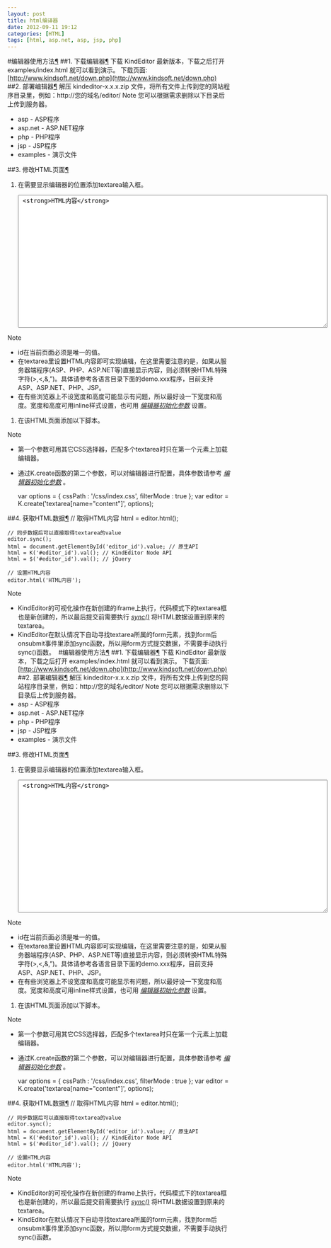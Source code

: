 ```yaml
---
layout: post
title: html编译器
date: 2012-09-11 19:12
categories: [HTML]
tags: [html, asp.net, asp, jsp, php]
---
```

#编辑器使用方法[¶](http://www.kindsoft.net/docs/usage.html#id1 "Permalink to this headline")
##1. 下载编辑器[¶](http://www.kindsoft.net/docs/usage.html#id2 "Permalink to this headline")
下载 KindEditor 最新版本，下载之后打开 examples/index.html 就可以看到演示。
下载页面:[http://www.kindsoft.net/down.php](http://www.kindsoft.net/down.php)
##2. 部署编辑器[¶](http://www.kindsoft.net/docs/usage.html#id3 "Permalink to this headline")
解压 kindeditor-x.x.x.zip 文件，将所有文件上传到您的网站程序目录里，例如：http://您的域名/editor/
Note
您可以根据需求删除以下目录后上传到服务器。
- asp - ASP程序 
- asp.net - ASP.NET程序 
- php - PHP程序 
- jsp - JSP程序 
- examples - 演示文件 

##3. 修改HTML页面[¶](http://www.kindsoft.net/docs/usage.html#html "Permalink to this headline")
1. 在需要显示编辑器的位置添加textarea输入框。 

	<textarea id="editor_id" name="content" style="width:700px;height:300px;">
	&lt;strong&gt;HTML内容&lt;/strong&gt;
	</textarea>
	
Note
- id在当前页面必须是唯一的值。 
- 在textarea里设置HTML内容即可实现编辑，在这里需要注意的是，如果从服务器端程序(ASP、PHP、ASP.NET等)直接显示内容，则必须转换HTML特殊字符(>,<,&,”)。具体请参考各语言目录下面的demo.xxx程序，目前支持ASP、ASP.NET、PHP、JSP。
- 在有些浏览器上不设宽度和高度可能显示有问题，所以最好设一下宽度和高度。宽度和高度可用inline样式设置，也可用 [*编辑器初始化参数*](http://www.kindsoft.net/docs/option.html) 设置。 

1. 在该HTML页面添加以下脚本。 

	<script charset="utf-8" src="/editor/kindeditor.js"></script>
	<script charset="utf-8" src="/editor/lang/zh_CN.js"></script>
	<script>
	        var editor;
	        KindEditor.ready(function(K) {
	                editor = K.create('#editor_id');
	        });
	</script>
	
Note
- 第一个参数可用其它CSS选择器，匹配多个textarea时只在第一个元素上加载编辑器。 
- 通过K.create函数的第二个参数，可以对编辑器进行配置，具体参数请参考 [*编辑器初始化参数*](http://www.kindsoft.net/docs/option.html) 。 

	var options = {
	        cssPath : '/css/index.css',
	        filterMode : true
	};
	var editor = K.create('textarea[name="content"]', options);
	
##4. 获取HTML数据[¶](http://www.kindsoft.net/docs/usage.html#id4 "Permalink to this headline")
	// 取得HTML内容
	html = editor.html();
	
	// 同步数据后可以直接取得textarea的value
	editor.sync();
	html = document.getElementById('editor_id').value; // 原生API
	html = K('#editor_id').val(); // KindEditor Node API
	html = $('#editor_id').val(); // jQuery
	
	// 设置HTML内容
	editor.html('HTML内容');
	
Note
- KindEditor的可视化操作在新创建的iframe上执行，代码模式下的textarea框也是新创建的，所以最后提交前需要执行 [*sync()*](http://www.kindsoft.net/docs/editor.html#keditor-sync) 将HTML数据设置到原来的textarea。 
- KindEditor在默认情况下自动寻找textarea所属的form元素，找到form后onsubmit事件里添加sync函数，所以用form方式提交数据，不需要手动执行sync()函数。  #编辑器使用方法[¶](http://www.kindsoft.net/docs/usage.html#id1 "Permalink to this headline")
##1. 下载编辑器[¶](http://www.kindsoft.net/docs/usage.html#id2 "Permalink to this headline")
下载 KindEditor 最新版本，下载之后打开 examples/index.html 就可以看到演示。
下载页面:[http://www.kindsoft.net/down.php](http://www.kindsoft.net/down.php)
##2. 部署编辑器[¶](http://www.kindsoft.net/docs/usage.html#id3 "Permalink to this headline")
解压 kindeditor-x.x.x.zip 文件，将所有文件上传到您的网站程序目录里，例如：http://您的域名/editor/
Note
您可以根据需求删除以下目录后上传到服务器。
- asp - ASP程序 
- asp.net - ASP.NET程序 
- php - PHP程序 
- jsp - JSP程序 
- examples - 演示文件 

##3. 修改HTML页面[¶](http://www.kindsoft.net/docs/usage.html#html "Permalink to this headline")
1. 在需要显示编辑器的位置添加textarea输入框。 

	<textarea id="editor_id" name="content" style="width:700px;height:300px;">
	&lt;strong&gt;HTML内容&lt;/strong&gt;
	</textarea>
	
Note
- id在当前页面必须是唯一的值。 
- 在textarea里设置HTML内容即可实现编辑，在这里需要注意的是，如果从服务器端程序(ASP、PHP、ASP.NET等)直接显示内容，则必须转换HTML特殊字符(>,<,&,”)。具体请参考各语言目录下面的demo.xxx程序，目前支持ASP、ASP.NET、PHP、JSP。
- 在有些浏览器上不设宽度和高度可能显示有问题，所以最好设一下宽度和高度。宽度和高度可用inline样式设置，也可用 [*编辑器初始化参数*](http://www.kindsoft.net/docs/option.html) 设置。 

1. 在该HTML页面添加以下脚本。 

	<script charset="utf-8" src="/editor/kindeditor.js"></script>
	<script charset="utf-8" src="/editor/lang/zh_CN.js"></script>
	<script>
	        var editor;
	        KindEditor.ready(function(K) {
	                editor = K.create('#editor_id');
	        });
	</script>
	
Note
- 第一个参数可用其它CSS选择器，匹配多个textarea时只在第一个元素上加载编辑器。 
- 通过K.create函数的第二个参数，可以对编辑器进行配置，具体参数请参考 [*编辑器初始化参数*](http://www.kindsoft.net/docs/option.html) 。 

	var options = {
	        cssPath : '/css/index.css',
	        filterMode : true
	};
	var editor = K.create('textarea[name="content"]', options);
	
##4. 获取HTML数据[¶](http://www.kindsoft.net/docs/usage.html#id4 "Permalink to this headline")
	// 取得HTML内容
	html = editor.html();
	
	// 同步数据后可以直接取得textarea的value
	editor.sync();
	html = document.getElementById('editor_id').value; // 原生API
	html = K('#editor_id').val(); // KindEditor Node API
	html = $('#editor_id').val(); // jQuery
	
	// 设置HTML内容
	editor.html('HTML内容');
	
Note
- KindEditor的可视化操作在新创建的iframe上执行，代码模式下的textarea框也是新创建的，所以最后提交前需要执行 [*sync()*](http://www.kindsoft.net/docs/editor.html#keditor-sync) 将HTML数据设置到原来的textarea。 
- KindEditor在默认情况下自动寻找textarea所属的form元素，找到form后onsubmit事件里添加sync函数，所以用form方式提交数据，不需要手动执行sync()函数。  



